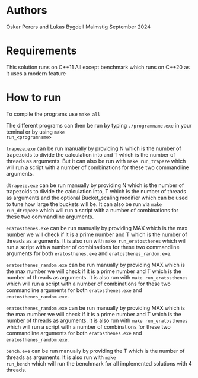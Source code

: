 # Authors

Oskar Perers and Lukas Bygdell Malmstig 
September 2024

# Requirements

This solution runs on C++11
All except benchmark which runs on C++20 as it uses a modern feature

# How to run

To compile the programs use <code>make all</code>

The different programs can then be run by typing <code>./programname.exe</code> in your teminal or by using <code>make run_\<programname></code>

<code>trapeze.exe</code> can be run manually by providing N which is the number of trapezoids to divide the calculation into and T which is the number of threads as arguments. But it can also be run with <code>make run_trapeze</code> which will run a script with a number of combinations for these two commandline arguments.

<code>dtrapeze.exe</code> can be run manually by providing N which is the number of trapezoids to divide the calculation into, T which is the number of threads as arguments and the optional Bucket_scaling modifier which can be used to tune how large the buckets will be. It can also be run via <code>make run_dtrapeze</code> which will run a script with a number of combinations for these two commandline arguments.

<code>eratosthenes.exe</code> can be run manually by providing MAX which is the max number we will check if it is a prime number and T which is the number of threads as arguments. It is also run with <code>make run_eratosthenes</code> which will run a script with a number of combinations for these two commandline arguments for both <code>eratosthenes.exe</code> and <code>eratosthenes_random.exe</code>.

<code>eratosthenes_random.exe</code> can be run manually by providing MAX which is the max number we will check if it is a prime number and T which is the number of threads as arguments. It is also run with <code>make run_eratosthenes</code> which will run a script with a number of combinations for these two commandline arguments for both <code>eratosthenes.exe</code> and <code>eratosthenes_random.exe</code>.

<code>eratosthenes_random.exe</code> can be run manually by providing MAX which is the max number we will check if it is a prime number and T which is the number of threads as arguments. It is also run with <code>make run_eratosthenes</code> which will run a script with a number of combinations for these two commandline arguments for both <code>eratosthenes.exe</code> and <code>eratosthenes_random.exe</code>.

<code>bench.exe</code> can be run manually by providing the T which is the number of threads as arguments. It is also run with <code>make run_bench</code> which will run the benchmark for all implemented solutions with 4 threads.